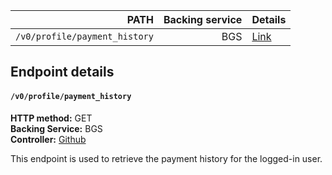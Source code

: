 |                          PATH | Backing service |                           Details |
| ----------------------------: | --------------: | --------------------------------- |
| `/v0/profile/payment_history` |             BGS | [Link](#v0profilepayment_history) |

## Endpoint details

#### `/v0/profile/payment_history`
**HTTP method:** GET \
**Backing Service:** BGS \
**Controller:** [Github](https://github.com/department-of-veterans-affairs/vets-api/blob/ffb5e23/app/controllers/v0/profile/payment_history_controller.rb#L9-L14)

This endpoint is used to retrieve the payment history for the logged-in user.
